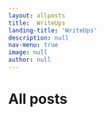 ```yaml
---
layout: allposts
title:  WriteUps
landing-title: 'WriteUps'
description: null
nav-menu: true
image: null
author: null
---
```


<h1>All posts</h1>
